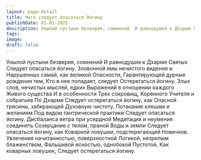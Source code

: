 ```yaml
---
layout: page-detail
title: Чего следует опасаться йогину
publishDate: 01-01-2025
description: Унылой пустыни безверия, сомнений  И равнодушия к Дхарме Святых  Следует опасаться йогину.  Зловонной ямы нечистого видения и  Нарушенных самай, как великой  Опасности,  Гарантирующей дурные рождения тем,  Кто в нее попадает, следует  Остерегаться йогину...
tags:
image:
draft: false
---
```

Унылой пустыни безверия, сомнений  И равнодушия к Дхарме Святых  Следует опасаться йогину.  Зловонной ямы нечистого видения и  Нарушенных самай, как великой  Опасности,  Гарантирующей дурные рождения тем,  Кто в нее попадает, следует  Остерегаться йогину.  Злых слов, нечистых мыслей, едких  Выражений в отношении каждого  Живого существа  И в особенности Трех сокровищ,  Коренного Учителя и собратьев  По Дхарме  Следует остерегаться йогину, как  Опасной трясины, забирающей  Духовную чистоту.  Потакание клешам и желаниям  Под видом тантрической практики  Следует опасаться йогину.  Дисбаланса ветра при усердной  Медитации и неумения соединять  Созерцание с телом, праной  Воды и земли  Следует опасаться йогину, как  Коварной ловушки, подстерегающей  Новичков.  Увлечения начитанностью, поверхностной  Логикой, незрелым блаженством,  Фальшивой ясностью, однобокой  Пустотой,  Как коварных ловушек,  Следует остерегаться йогину.